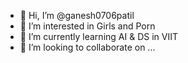 - 👋 Hi, I’m @ganesh0706patil
- 👀 I’m interested in Girls and Porn
- 🌱 I’m currently learning AI & DS in VIIT
- 💞️ I’m looking to collaborate on ...

<!---
ganesh0706patil/ganesh0706patil is a ✨ special ✨ repository because its `README.md` (this file) appears on your GitHub profile.
You can click the Preview link to take a look at your changes.
--->
